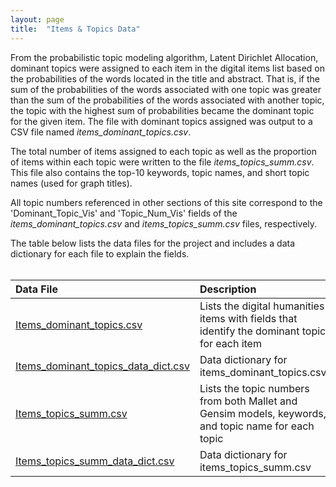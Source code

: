 ```yaml
---
layout: page
title:  "Items & Topics Data"
---
```



From the probabilistic topic modeling algorithm, Latent Dirichlet Allocation, dominant topics were assigned to each item in the digital items list based on the probabilities of 
the words located in the title and abstract. That is, if the sum of the probabilities of the words associated with one topic was greater than the sum of the probabilities of 
the words associated with another topic, the topic with the highest sum of probabilities became the dominant topic for the given item. The file with dominant topics assigned 
was output to a CSV file named <i>items_dominant_topics.csv</i>.

The total number of items assigned to each topic as well as the proportion of items within each topic were written to the file <i>items_topics_summ.csv</i>. 
This file also contains the top-10 keywords, topic names, and short topic names (used for graph titles).

All topic numbers referenced in other sections of this site correspond to the 'Dominant_Topic_Vis' and 'Topic_Num_Vis' fields of the <i>items_dominant_topics.csv</i> and 
<i>items_topics_summ.csv</i> files, respectively.

The table below lists the data files for the project and includes a data dictionary for each file to explain the fields.<br/><br/>

| Data File                                  | Description                                                                                         |
|:-------------------------------------------|:----------------------------------------------------------------------------------------------------|
| <a href="https://media.githubusercontent.com/media/lisaover/DigitalHumanitiesTopicModeling/Output%20Data/items\_dominant\_topics.csv" target="\_blank">Items\_dominant\_topics.csv</a>                | Lists the digital humanities items with fields that identify the dominant topic for each item       |
| <a href="https://media.githubusercontent.com/media/lisaover/DigitalHumanitiesTopicModeling/Output%20Data/items\_dominant\_topics\_data_dict.csv" target="\_blank">Items\_dominant\_topics\_data\_dict.csv</a>    | Data dictionary for items\_dominant\_topics.csv                                                     |
| <a href="https://media.githubusercontent.com/media/lisaover/DigitalHumanitiesTopicModeling/Output%20Data/items\_topics\_summ.csv" target="\_blank">Items\_topics\_summ.csv</a>                    | Lists the topic numbers from both Mallet and Gensim models, keywords, and topic name for each topic |
| <a href="https://media.githubusercontent.com/media/lisaover/DigitalHumanitiesTopicModeling/Output%20Data/items\_topics\_summ\_data_dict.csv" target="\_blank">Items\_topics\_summ\_data\_dict.csv</a>        | Data dictionary for items\_topics\_summ.csv                                                         |

